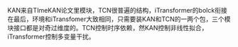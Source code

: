 KAN来自TImeKAN论文里模块，TCN很普遍的结构，iTransformer的bolck衔接在最后，环境和iTransfomer大致相同，只需要装KAN和TCN的一两个包，三个模块接口都是对奇过维度的。TCN控制时序依赖，然KAN控制非线性拟合，iTransformer控制多变量干扰。
